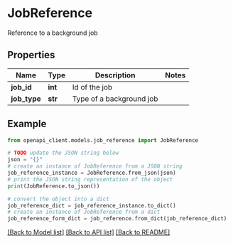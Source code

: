 # JobReference

Reference to a background job

## Properties

Name | Type | Description | Notes
------------ | ------------- | ------------- | -------------
**job_id** | **int** | Id of the job | 
**job_type** | **str** | Type of a background job | 

## Example

```python
from openapi_client.models.job_reference import JobReference

# TODO update the JSON string below
json = "{}"
# create an instance of JobReference from a JSON string
job_reference_instance = JobReference.from_json(json)
# print the JSON string representation of the object
print(JobReference.to_json())

# convert the object into a dict
job_reference_dict = job_reference_instance.to_dict()
# create an instance of JobReference from a dict
job_reference_form_dict = job_reference.from_dict(job_reference_dict)
```
[[Back to Model list]](../README.md#documentation-for-models) [[Back to API list]](../README.md#documentation-for-api-endpoints) [[Back to README]](../README.md)


